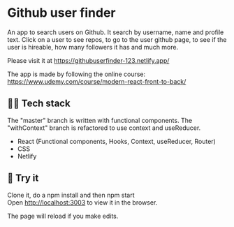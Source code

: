 # Github user finder

An app to search users on Github. It search by username, name and profile text. Click on a user to see repos, to go to the user github page, to see if the user is hireable, how many followers it has and much more.

Please visit it at https://githubuserfinder-123.netlify.app/

The app is made by following the online course: https://www.udemy.com/course/modern-react-front-to-back/

## 👨‍💻 Tech stack

The "master" branch is written with functional components. The "withContext" branch is refactored to use context and useReducer.

- React (Functional components, Hooks, Context, useReducer, Router)
- CSS
- Netlify

## 🧪 Try it

Clone it, do a npm install and then npm start
<br />
Open [http://localhost:3003](http://localhost:3003) to view it in the browser.

The page will reload if you make edits.<br />
